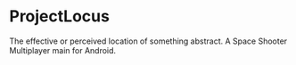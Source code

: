 # ProjectLocus
The effective or perceived location of something abstract. A Space Shooter Multiplayer main for Android.
